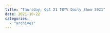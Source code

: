 ```yaml
---
title: "Thursday, Oct 21 TBTV Daily Show 2021"
date: 2021-10-22
categories: 
  - "archives"
---
```




